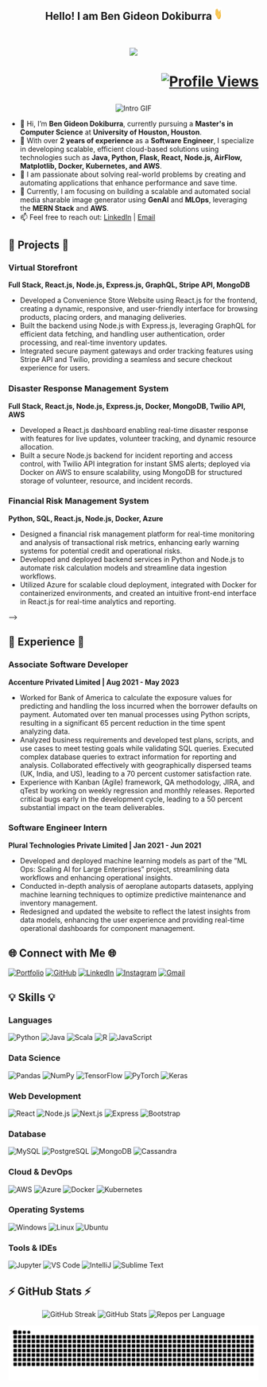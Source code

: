 <!-- README Intro -->
<h2 align='center'>Hello! I am Ben Gideon Dokiburra <img src="https://raw.githubusercontent.com/ABSphreak/ABSphreak/master/gifs/Hi.gif" height="25px" width="15px"></h2>
<h1 align="center">
  <a href="">
    <img src="https://readme-typing-svg.herokuapp.com?font=Fira+Code&duration=2000&color=6A2595&vCenter=true&width=435&height=45&lines=Full-stack+Developer;Cloud+Engineer;Data+Engineer;Open+Source+Contributor">
	  <p align="right">
  <img src="https://komarev.com/ghpvc/?username=saideep2000&color=green" alt="Profile Views" />
</p>
  </a>
</h1>

<!-- Introduction -->
<p align="center">
  <img src="https://raw.githubusercontent.com/saideep2000/saideep2000/main/assets/intro.gif" alt="Intro GIF" width="600px">
</p>

- 👋 Hi, I’m **Ben Gideon Dokiburra**, currently pursuing a **Master's in Computer Science** at **University of Houston, Houston**.
- 👀 With over **2 years of experience** as a **Software Engineer**, I specialize in developing scalable, efficient cloud-based solutions using technologies such as **Java, Python, Flask, React, Node.js, AirFlow, Matplotlib, Docker, Kubernetes, and AWS**.
- 💞️ I am passionate about solving real-world problems by creating and automating applications that enhance performance and save time.
- 🌱 Currently, I am focusing on building a scalable and automated social media sharable image generator using **GenAI** and **MLOps**, leveraging the **MERN Stack** and **AWS**.
- 📫 Feel free to reach out: [LinkedIn](https://www.linkedin.com/in/ben-gideon-d-ab4b7818b/) | [Email](mailto:bengideondokiburra@gmail.com)



## 📂 Projects 📂

### Virtual Storefront
**Full Stack, React.js, Node.js, Express.js, GraphQL, Stripe API, MongoDB**
- Developed a Convenience Store Website using React.js for the frontend, creating a dynamic, responsive, and user-friendly
interface for browsing products, placing orders, and managing deliveries.
- Built the backend using Node.js with Express.js, leveraging GraphQL for efficient data fetching, and handling user
authentication, order processing, and real-time inventory updates.
- Integrated secure payment gateways and order tracking features using Stripe API and Twilio, providing a seamless and
secure checkout experience for users.

### Disaster Response Management System
**Full Stack, React.js, Node.js, Express.js, Docker, MongoDB, Twilio API, AWS**
- Developed a React.js dashboard enabling real-time disaster response with features for live updates, volunteer tracking,
and dynamic resource allocation.
- Built a secure Node.js backend for incident reporting and access control, with Twilio API integration for instant SMS
alerts; deployed via Docker on AWS to ensure scalability, using MongoDB for structured storage of volunteer, resource,
and incident records.

### Financial Risk Management System
**Python, SQL, React.js, Node.js, Docker, Azure**
- Designed a financial risk management platform for real-time monitoring and analysis of transactional risk metrics,
enhancing early warning systems for potential credit and operational risks.
- Developed and deployed backend services in Python and Node.js to automate risk calculation models and streamline data
ingestion workflows.
- Utilized Azure for scalable cloud deployment, integrated with Docker for containerized environments, and created an
intuitive front-end interface in React.js for real-time analytics and reporting.

<!-- ### Caption Craft
**Full Stack, GenAI, React.js, Node.js, MongoDB, MaterialUI, Express, Socket.io, Jest, Docker, helm, Kubernetes**
- Developed a social networking platform using the **MERN stack**, focusing on creativity and image generation from text. 
- Implemented over **30+ REST API endpoints** using **Express** and **Node.js**.
- Leveraged **Kubernetes** for container orchestration and management, ensuring high availability and scalability.
- Enhanced real-time user interactions with **Socket.io**, coupled with **Redux** for state management.


### Sproute Connect
**Full Stack, React.js, Spring Boot, Kafka, Redis, Elasticsearch, MySQL, MaterialUI, TypeScript, Jest, Docker, helm, Kubernetes**
- Developed a modern messaging application focusing on real-time, seamless communication between users.
- Utilized the **React.js** frontend for a responsive and user-friendly interface.
- Implemented a robust backend with **Spring Boot**, handling **real-time messaging** and secure **user authentication**.
- Managed **high-throughput message processing** with **Kafka** and **Redis** for caching and real-time message queues.
- Leveraged **Elasticsearch** for powerful search functionality, enabling quick searches for messages and users.
- Utilized **MySQL** for persistent storage, ensuring comprehensive user profiles and message history.
- Employed **TypeScript** for type-safe code and **Jest** for testing, reducing potential bugs by **20%**.
- Enhanced user interactions with **WebSockets** for real-time updates and **REST API** for various operations.

-->

<!-- ### Facial Emotion Recognition System
**MLOps, TensorFlow, PyTorch, Flask, DVC, Airflow, GitHub Actions** 
- Built a facial emotion recognition system using **TensorFlow** and **PyTorch**.
- Designed an MLOps pipeline with **DVC**, **Airflow**, and **GitHub Actions**.
- Reduced model deployment and update cycles by **30%**. -->

<!-- ### Rivet
**Python, Django, MySQL, Redis caching, Asynchronous views, Geolocation** 
- Developed an event management platform using **Python** and **Django** for the backend, incorporating **MySQL** for database management and Redis for caching..
- Reduced application **load times** by 60% through efficient backend operations and caching strategies..
- Enabled real-time user interactions and **geolocation** features using **WebSocket** and **asynchronous views**, ensuring efficient event updates and user engagement.


### User-Reporting Mobile App
**Java, Spring, Android Studio, k-means clustering, AWS, Terraform, Geo-location**  
- Developed a reporting app using **Java** and **Spring**, with real-time complaint management via **Amazon RDS** and **AWS**.
- Implemented **geo-location** functionalities using **gridstatus.io API** for accurate power cut reporting.
- Applied **k-means clustering** to categorize complaints, achieving 92% accuracy in identifying power disruptions.



### Basketball Data Analysis System
**Python, PySpark, Spark, MapReduce, AWS**
- Created a scalable web scraping system in **Python** to collect basketball game data.
- Implemented data processing workflows using **PySpark** and **Spark** on **AWS**.

### Portfolio
**CSS Snap Scroll, React.js, Framer Motion, SVG Animations, Parallax Effect, Responsive Design, Email Integration, Deployment**
- Crafted a responsive web application featuring **CSS snap scroll**, **React Framer Motion** animations, and **SVG effects**.
- Built a responsive navbar, animated sidebar, and implemented smooth scroll and parallax effects across various sections.
- Integrated email functionality and ensured mobile responsiveness, concluding with app deployment to shared hosting. -->


<!--


<p align="center">
  <a href="[https://www.linkedin.com/in/saideep-samineni/](https://www.linkedin.com/in/ben-gideon-d-ab4b7818b/)"><img src="https://img.shields.io/badge/LinkedIn-0A66C2?style=for-the-badge&logo=linkedin&logoColor=white" alt="LinkedIn"></a>
  <a href="mailto:bdokiburra@uh.edu"><img src="https://img.shields.io/badge/Gmail-EA4335?style=for-the-badge&logo=gmail&logoColor=white" alt="Gmail"></a>
  <a href="https://github.com/BenGideon"><img src="https://img.shields.io/badge/GitHub-181717?style=for-the-badge&logo=github&logoColor=white" alt="GitHub"></a>
<!--   <a href="https://gideon.netlify.app/"><img src="https://img.shields.io/badge/Portfolio-0A66C2?style=for-the-badge&logo=google-chrome&logoColor=white" alt="Portfolio"></a> -->
</p>

-->



## 💼 Experience 💼


### Associate Software Developer
**Accenture Privated Limited | Aug 2021 - May 2023**
- Worked for Bank of America to calculate the exposure values for predicting and handling the loss incurred when the
borrower defaults on payment. Automated over ten manual processes using Python scripts, resulting in a significant 65
percent reduction in the time spent analyzing data.
- Analyzed business requirements and developed test plans, scripts, and use cases to meet testing goals while validating
SQL queries. Executed complex database queries to extract information for reporting and analysis. Collaborated
effectively with geographically dispersed teams (UK, India, and US), leading to a 70 percent customer satisfaction rate.
- Experience with Kanban (Agile) framework, QA methodology, JIRA, and qTest by working on weekly regression and
monthly releases. Reported critical bugs early in the development cycle, leading to a 50 percent substantial impact on
the team deliverables.

### Software Engineer Intern
**Plural Technologies Private Limited | Jan 2021 - Jun 2021**
- Developed and deployed machine learning models as part of the ”ML Ops: Scaling AI for Large Enterprises” project,
streamlining data workflows and enhancing operational insights.
- Conducted in-depth analysis of aeroplane autoparts datasets, applying machine learning techniques to optimize
predictive maintenance and inventory management.
- Redesigned and updated the website to reflect the latest insights from data models, enhancing the user experience and
providing real-time operational dashboards for component management.


## 🌐 Connect with Me 🌐

<p>
	<a href="https://" target="_blank"><img src="https://img.icons8.com/bubbles/50/000000/web.png" alt="Portfolio"/></a>
	<a href="https://github.com/BenGideon" target="_blank"><img src="https://img.icons8.com/bubbles/50/000000/github.png" alt="GitHub"/></a>
	<a href="https://www.linkedin.com/in/bengideondokiburra/" target="_blank"><img src="https://img.icons8.com/bubbles/50/000000/linkedin.png" alt="LinkedIn"/></a>
<!-- 	<a href="https://www.facebook.com/yashitanamdeo/" target="_blank"><img src="https://img.icons8.com/bubbles/50/000000/facebook-new.png" alt="Facebook"/></a> -->
	<a href="https://www.instagram.com/gideon4s/" target="_blank"><img src="https://img.icons8.com/bubbles/50/000000/instagram.png" alt="Instagram"/></a>
	<a href="mailto:bengideondokiburra@gmail.com" target="_blank"><img src="https://img.icons8.com/bubbles/50/000000/gmail.png" alt="Gmail"/></a>
</p>


## 💡 Skills 💡

### Languages
<p float="left">
  <img alt="Python" src="https://img.shields.io/badge/Python-3776AB?style=for-the-badge&logo=python&logoColor=white"/>
  <img alt="Java" src="https://img.shields.io/badge/Java-ED8B00?style=for-the-badge&logo=java&logoColor=white"/>
  <img alt="Scala" src="https://img.shields.io/badge/Scala-DC322F?style=for-the-badge&logo=scala&logoColor=white"/>
  <img alt="R" src="https://img.shields.io/badge/R-276DC3?style=for-the-badge&logo=r&logoColor=white"/>
  <img alt="JavaScript" src="https://img.shields.io/badge/JavaScript-F7DF1E?style=for-the-badge&logo=javascript&logoColor=black"/>
</p>

### Data Science
<p float="left">
  <img alt="Pandas" src="https://img.shields.io/badge/Pandas-150458?style=for-the-badge&logo=pandas&logoColor=white"/>
  <img alt="NumPy" src="https://img.shields.io/badge/NumPy-013243?style=for-the-badge&logo=numpy&logoColor=white"/>
  <img alt="TensorFlow" src="https://img.shields.io/badge/TensorFlow-FF6F00?style=for-the-badge&logo=tensorflow&logoColor=white"/>
  <img alt="PyTorch" src="https://img.shields.io/badge/PyTorch-EE4C2C?style=for-the-badge&logo=pytorch&logoColor=white"/>
  <img alt="Keras" src="https://img.shields.io/badge/Keras-D00000?style=for-the-badge&logo=keras&logoColor=white"/>
</p>

### Web Development
<p float="left">
  <img alt="React" src="https://img.shields.io/badge/React-61DAFB?style=for-the-badge&logo=react&logoColor=black"/>
  <img alt="Node.js" src="https://img.shields.io/badge/Node.js-339933?style=for-the-badge&logo=nodedotjs&logoColor=white"/>
  <img alt="Next.js" src="https://img.shields.io/badge/Next.js-000000?style=for-the-badge&logo=nextdotjs&logoColor=white"/>
  <img alt="Express" src="https://img.shields.io/badge/Express-000000?style=for-the-badge&logo=express&logoColor=white"/>
  <img alt="Bootstrap" src="https://img.shields.io/badge/Bootstrap-563D7C?style=for-the-badge&logo=bootstrap&logoColor=white"/>
</p>

### Database
<p float="left">
  <img alt="MySQL" src="https://img.shields.io/badge/MySQL-4479A1?style=for-the-badge&logo=mysql&logoColor=white"/>
  <img alt="PostgreSQL" src="https://img.shields.io/badge/PostgreSQL-336791?style=for-the-badge&logo=postgresql&logoColor=white"/>
  <img alt="MongoDB" src="https://img.shields.io/badge/MongoDB-47A248?style=for-the-badge&logo=mongodb&logoColor=white"/>
  <img alt="Cassandra" src="https://img.shields.io/badge/Cassandra-1287B1?style=for-the-badge&logo=apachecassandra&logoColor=white"/>
</p>

### Cloud & DevOps
<p float="left">
  <img alt="AWS" src="https://img.shields.io/badge/AWS-232F3E?style=for-the-badge&logo=amazonaws&logoColor=white"/>
  <img alt="Azure" src="https://img.shields.io/badge/Azure-0078D4?style=for-the-badge&logo=microsoftazure&logoColor=white"/>
  <img alt="Docker" src="https://img.shields.io/badge/Docker-2496ED?style=for-the-badge&logo=docker&logoColor=white"/>
  <img alt="Kubernetes" src="https://img.shields.io/badge/Kubernetes-326CE5?style=for-the-badge&logo=kubernetes&logoColor=white"/>
</p>

### Operating Systems
<p float="left">
  <img alt="Windows" src="https://img.shields.io/badge/Windows-0078D6?style=for-the-badge&logo=windows&logoColor=white"/>
  <img alt="Linux" src="https://img.shields.io/badge/Linux-FCC624?style=for-the-badge&logo=linux&logoColor=black"/>
  <img alt="Ubuntu" src="https://img.shields.io/badge/Ubuntu-E95420?style=for-the-badge&logo=ubuntu&logoColor=white"/>
</p>

### Tools & IDEs
<p float="left">
  <img alt="Jupyter" src="https://img.shields.io/badge/Jupyter-F37626?style=for-the-badge&logo=jupyter&logoColor=white"/>
  <img alt="VS Code" src="https://img.shields.io/badge/VS Code-0078D4?style=for-the-badge&logo=visualstudiocode&logoColor=white"/>
  <img alt="IntelliJ" src="https://img.shields.io/badge/IntelliJ-000000?style=for-the-badge&logo=intellijidea&logoColor=white"/>
  <img alt="Sublime Text" src="https://img.shields.io/badge/Sublime Text-FF9800?style=for-the-badge&logo=sublimetext&logoColor=white"/>
</p>

## ⚡ GitHub Stats ⚡
<p align="center">
<!--   <img src="http://github-profile-summary-cards.vercel.app/api/cards/profile-details?username=saideep2000&theme=default" alt="Profile Details" /> -->
  <img src="https://github-readme-streak-stats.herokuapp.com?user=saideep2000&theme=default" alt="GitHub Streak" />
  <img src="http://github-profile-summary-cards.vercel.app/api/cards/stats?username=saideep2000&theme=default" alt="GitHub Stats" />
  <img src="http://github-profile-summary-cards.vercel.app/api/cards/repos-per-language?username=saideep2000&theme=default" alt="Repos per Language" />
</p>




<!-- Footer
<p align="center">
  <img src="https://raw.githubusercontent.com/saideep2000/saideep2000/output/github-contribution-grid-snake.svg" alt="github-snake"/>
</p>
-->

<picture>
  <source media="(prefers-color-scheme: dark)" srcset="https://raw.githubusercontent.com/saideep2000/saideep2000/output/github-contribution-grid-snake-dark.svg">
  <source media="(prefers-color-scheme: light)" srcset="https://raw.githubusercontent.com/saideep2000/saideep2000/output/github-contribution-grid-snake.svg">
  <img alt="github contribution grid snake animation" src="https://raw.githubusercontent.com/saideep2000/saideep2000/output/github-contribution-grid-snake.svg">
</picture>


